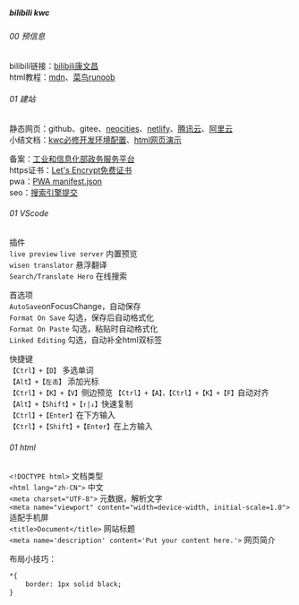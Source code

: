 ##### bilibili kwc
###### 00 预信息
bilibili链接：[bilibili康文昌](https://www.bilibili.com/video/BV1eF411x7g5/?spm_id_from=333.337.search-card.all.click&vd_source=eec2266576073f705ca02d062f857cd3)  
html教程：[mdn](https://developer.mozilla.org/zh-CN/)、[菜鸟runoob](https://www.runoob.com/)

###### 01 建站
静态网页：github、gitee、[neocities](https://neocities.org/)、[netlify](https://www.netlify.com/)、[腾讯云](cloud.qq.com)、[阿里云](https://cn.aliyun.com/)  
小结文档：[kwc必修开发环境配置](https://www.midorg.com/vsc.html)、[html网页演示](https://www.midorg.com/flex.html)  

备案：[工业和信息化部政务服务平台](https://beian.miit.gov.cn/#/Integrated/index)  
https证书：[Let's Encrypt免费证书](https://letsencrypt.org/zh-cn/)  
pwa：[PWA manifest.json](https://www.seochecker.it/web-app-manifest-generator)  
seo：[搜索引擎提交](https://www.sousuoyinqingtijiao.com)  

###### 01 VScode
插件  
`live preview` `live server` 内置预览  
`wisen translator` 悬浮翻译  
`Search/Translate Hero` 在线搜索  

首选项  
`AutoSave`onFocusChange，自动保存  
`Format On Save` 勾选，保存后自动格式化  
`Format On Paste` 勾选，粘贴时自动格式化  
`Linked Editing` 勾选，自动补全html双标签  

快捷键  
`【Ctrl】+【D】` 多选单词  
`【Alt】+【左击】` 添加光标  
`【Ctrl】+【K】+【V】`侧边预览
`【Ctrl】+【A】，【Ctrl】+【K】+【F】`自动对齐  
`【Alt】+【Shift】+【↑|↓】`快速复制  
`【Ctrl】+【Enter】`在下方输入  
`【Ctrl】+【Shift】+【Enter】`在上方输入  


###### 01 html
`<!DOCTYPE html>`  文档类型  
`<html lang="zh-CN">`  中文  
`<meta charset="UTF-8">` 元数据，解析文字  
`<meta name="viewport" content="width=device-width, initial-scale=1.0">` 适配手机屏  
`<title>Document</title>` 网站标题  
`<meta name='description' content='Put your content here.'>` 网页简介  

布局小技巧：
```html
*{
    border: 1px solid black;
}
```

